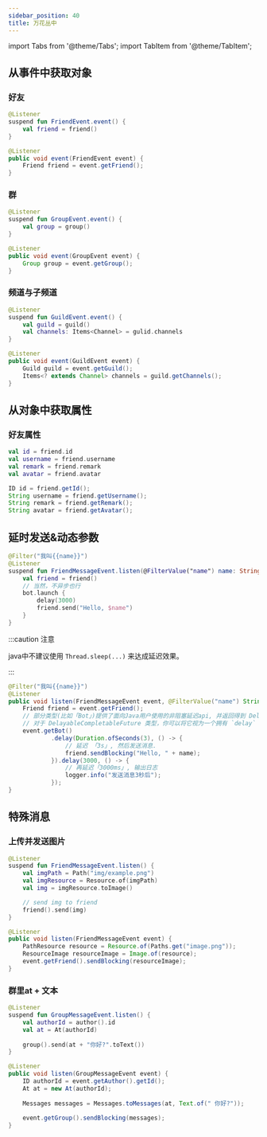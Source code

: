 ```yaml
---
sidebar_position: 40
title: 万花丛中
---
```



import Tabs from '@theme/Tabs';
import TabItem from '@theme/TabItem';

## 从事件中获取对象
### 好友

<Tabs groupId="code">
<TabItem value="Kotlin" label="Kotlin" default>

```kotlin
@Listener
suspend fun FriendEvent.event() {
	val friend = friend()
}
```

</TabItem>
<TabItem value="Java" label="Java">

```java
@Listener
public void event(FriendEvent event) {
    Friend friend = event.getFriend();
}
```

</TabItem>
</Tabs>



### 群
<Tabs groupId="code">
<TabItem value="Kotlin" label="Kotlin" default>

```kotlin
@Listener
suspend fun GroupEvent.event() {
 	val group = group()   
}
```

</TabItem>
<TabItem value="Java" label="Java">

```java
@Listener
public void event(GroupEvent event) {
    Group group = event.getGroup();
}
```

</TabItem>
</Tabs>


### 频道与子频道
<Tabs groupId="code">
<TabItem value="Kotlin" label="Kotlin" default>

```kotlin
@Listener 
suspend fun GuildEvent.event() {
	val guild = guild()
    val channels: Items<Channel> = gulid.channels 
} 
```

</TabItem>
<TabItem value="Java" label="Java">

```java
@Listener
public void event(GuildEvent event) {
    Guild guild = event.getGuild();
    Items<? extends Channel> channels = guild.getChannels();
} 
```

</TabItem>
</Tabs>


## 从对象中获取属性
### 好友属性
<Tabs groupId="code">
<TabItem value="Kotlin" label="Kotlin" default>

```kotlin
val id = friend.id
val username = friend.username
val remark = friend.remark
val avatar = friend.avatar
```

</TabItem>
<TabItem value="Java" label="Java">

```java
ID id = friend.getId();
String username = friend.getUsername();
String remark = friend.getRemark();
String avatar = friend.getAvatar();
```

</TabItem>
</Tabs>



## 延时发送&动态参数
<Tabs groupId="code">
<TabItem value="Kotlin" label="Kotlin" default>

```kotlin
@Filter("我叫{{name}}")
@Listener
suspend fun FriendMessageEvent.listen(@FilterValue("name") name: String) {
    val friend = friend()
    // 当然，不异步也行
    bot.launch {
        delay(3000)
        friend.send("Hello, $name")
    }
}
```

</TabItem>
<TabItem value="Java" label="Java">

:::caution 注意

java中不建议使用 `Thread.sleep(...)` 来达成延迟效果。

:::

```java
@Filter("我叫{{name}}")
@Listener
public void listen(FriendMessageEvent event, @FilterValue("name") String name) throws Exception {
    Friend friend = event.getFriend();
    // 部分类型(比如「Bot」)提供了面向Java用户使用的非阻塞延迟api, 并返回得到 DelayableCompletableFuture 对象.
    // 对于 DelayableCompletableFuture 类型，你可以将它视为一个拥有 `delay` api的CompletableFuture.
    event.getBot()
            .delay(Duration.ofSeconds(3), () -> {
                // 延迟 「3s」, 然后发送消息.
                friend.sendBlocking("Hello, " + name);
            }).delay(3000, () -> {
                // 再延迟「3000ms」, 输出日志
                logger.info("发送消息3秒后");
            });
}
```

</TabItem>
</Tabs>




## 特殊消息
### 上传并发送图片
<Tabs groupId="code">
<TabItem value="Kotlin" label="Kotlin" default>

```kotlin
@Listener
suspend fun FriendMessageEvent.listen() {
    val imgPath = Path("img/example.png")
    val imgResource = Resource.of(imgPath)
    val img = imgResource.toImage()

    // send img to friend
    friend().send(img)
}
```

</TabItem>
<TabItem value="Java" label="Java">

```java
@Listener
public void listen(FriendMessageEvent event) {
    PathResource resource = Resource.of(Paths.get("image.png"));
    ResourceImage resourceImage = Image.of(resource);
    event.getFriend().sendBlocking(resourceImage);
}
```

</TabItem>
</Tabs>



### 群里at + 文本
<Tabs groupId="code">
<TabItem value="Kotlin" label="Kotlin" default>

```kotlin
@Listener
suspend fun GroupMessageEvent.listen() {
    val authorId = author().id
    val at = At(authorId)
    
    group().send(at + "你好?".toText())
}
```

</TabItem>
<TabItem value="Java" label="Java">

```java
@Listener
public void listen(GroupMessageEvent event) {
    ID authorId = event.getAuthor().getId();
    At at = new At(authorId);
    
    Messages messages = Messages.toMessages(at, Text.of(" 你好?"));
    
    event.getGroup().sendBlocking(messages);
}
```

</TabItem>
</Tabs>






